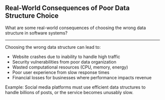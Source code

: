 ## Real-World Consequences of Poor Data Structure Choice

What are some real-world consequences of choosing the wrong data structure in software systems?

---

Choosing the wrong data structure can lead to:
- Website crashes due to inability to handle high traffic
- Security vulnerabilities from poor data organization
- Wasted computational resources (CPU, memory, energy)
- Poor user experience from slow response times
- Financial losses for businesses where performance impacts revenue

Example: Social media platforms must use efficient data structures to handle billions of posts, or the service becomes unusably slow.

